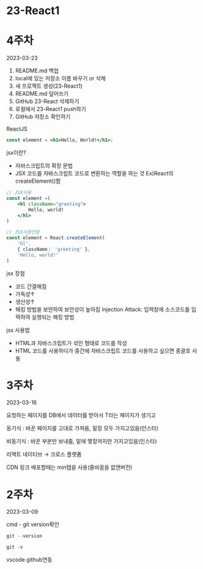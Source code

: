 # 23-React1

# 4주차
2023-03-23

1. README.md 백업
2. local에 있는 저장소 이름 바꾸기 or 삭제
3. 새 프로젝트 생성(23-React1)
4. README.md 덮어쓰기
5. GitHub 23-React 삭제하기
6. 로컬에서 23-React1 push하기
7. GitHub 저장소 확인하기

ReactJS

```jsx
const element = <h1>Hello, World!</h1>;
```

jsx이란?

- 자바스크립트의 확장 문법
- JSX 코드를 자바스크립트 코드로 변환하는 역할을 하는 것
Ex)React의 createElement()함

```jsx
// JSX사용
const element =(
	<hl className="greeting">
		Hello, world!
	</hl>
)

// JSX사용안함 
const element = React.createElement(
	'hl',
	{ className： 'greeting' },
	'Hello, world!'
)
```

jsx 장점

- 코드 간결해짐
- 가독성↑
- 생산성↑
- 해킹 방법을 보안하여 보안성이 높아짐
Injection Attack: 입력창에 소스코드를 입력하여 실행되는 해킹 방법

jsx 사용법

- HTML과 자바스크립트가 섞인 형태로 코드를 작성
- HTML 코드를 사용하다가 중간에 자바스크립트 코드를 사용하고 싶으면 중괄호 사용




# 3주차
2023-03-16

요청하는 페이지를 DB에서 데이터를 받아서 T라는 페이지가 생기고 

동기식 : 바꾼 페이지를 고대로 가져옴, 밑장 모두 가지고있음(인스타)

비동기식 : 바꾼 부분만 보내줌, 밑에 몇장까지만 가지고있음(인스타)

리액트 네이티브 → 크로스 플랫폼

CDN 링크 배포할때는 min탭을 사용(줄바꿈을 없앤버전)

# 2주차
2023-03-09

cmd - git version확인 

```jsx
git --version

git -v
```

vscode github연동
